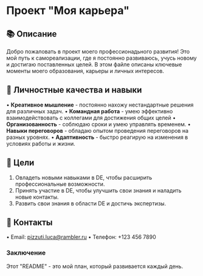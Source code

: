 # Проект "Моя карьера"

## 📚 Описание
Добро пожаловать в проект моего профессионадьного развития! Это мой путь к самореализации, где я постоянно развиваюсь, учусь новому и достигаю
поставленных целей. В этом файле описаны ключевые моменты моего образования, карьеры и личных интересов.

## 🦾 Личностные качества и навыки

• **Креативное мышление** - постоянно нахожу нестандартные решения для различных задач.
• **Командная работа** - умею эффективно взаимодействовать с коллегами для достижения общих целей
• **Организованность** - соблюдаю сроки и умею управлять временем.
• **Навыки переговоров** - обладаю опытом проведения переговоров на разных уровнях.
• **Адаптивность** - быстро реагирую на изменения в условиях работы и жизни.

## 🎯 Цели

1. Овладеть новыми навыками в DE, чтобы расширить профессиональные возможности.
2. Принять участие в DE, чтобы улучшить свои знания и наладить новые контакты.
3. Развить свои знания в области DE и достичь экспертизы.

## 🤝 Контакты

• Email: pizzuti.luca@rambler.ru
• Телефон: +123 456 7890

### Заключение

Этот "README" - это мой план, который развивается каждый день.